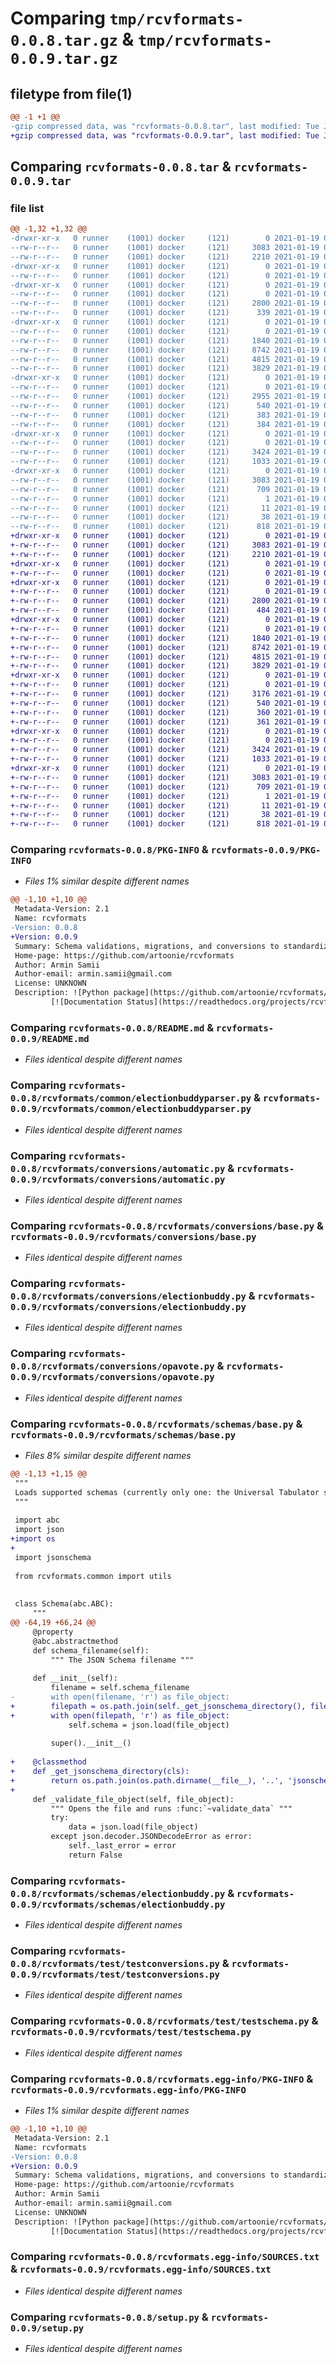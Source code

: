 # Comparing `tmp/rcvformats-0.0.8.tar.gz` & `tmp/rcvformats-0.0.9.tar.gz`

## filetype from file(1)

```diff
@@ -1 +1 @@
-gzip compressed data, was "rcvformats-0.0.8.tar", last modified: Tue Jan 19 02:32:09 2021, max compression
+gzip compressed data, was "rcvformats-0.0.9.tar", last modified: Tue Jan 19 02:48:25 2021, max compression
```

## Comparing `rcvformats-0.0.8.tar` & `rcvformats-0.0.9.tar`

### file list

```diff
@@ -1,32 +1,32 @@
-drwxr-xr-x   0 runner    (1001) docker     (121)        0 2021-01-19 02:32:09.253192 rcvformats-0.0.8/
--rw-r--r--   0 runner    (1001) docker     (121)     3083 2021-01-19 02:32:09.249192 rcvformats-0.0.8/PKG-INFO
--rw-r--r--   0 runner    (1001) docker     (121)     2210 2021-01-19 02:31:51.000000 rcvformats-0.0.8/README.md
-drwxr-xr-x   0 runner    (1001) docker     (121)        0 2021-01-19 02:32:09.249192 rcvformats-0.0.8/rcvformats/
--rw-r--r--   0 runner    (1001) docker     (121)        0 2021-01-19 02:31:51.000000 rcvformats-0.0.8/rcvformats/__init__.py
-drwxr-xr-x   0 runner    (1001) docker     (121)        0 2021-01-19 02:32:09.249192 rcvformats-0.0.8/rcvformats/common/
--rw-r--r--   0 runner    (1001) docker     (121)        0 2021-01-19 02:31:51.000000 rcvformats-0.0.8/rcvformats/common/__init__.py
--rw-r--r--   0 runner    (1001) docker     (121)     2800 2021-01-19 02:31:51.000000 rcvformats-0.0.8/rcvformats/common/electionbuddyparser.py
--rw-r--r--   0 runner    (1001) docker     (121)      339 2021-01-19 02:31:51.000000 rcvformats-0.0.8/rcvformats/common/utils.py
-drwxr-xr-x   0 runner    (1001) docker     (121)        0 2021-01-19 02:32:09.249192 rcvformats-0.0.8/rcvformats/conversions/
--rw-r--r--   0 runner    (1001) docker     (121)        0 2021-01-19 02:31:51.000000 rcvformats-0.0.8/rcvformats/conversions/__init__.py
--rw-r--r--   0 runner    (1001) docker     (121)     1840 2021-01-19 02:31:51.000000 rcvformats-0.0.8/rcvformats/conversions/automatic.py
--rw-r--r--   0 runner    (1001) docker     (121)     8742 2021-01-19 02:31:51.000000 rcvformats-0.0.8/rcvformats/conversions/base.py
--rw-r--r--   0 runner    (1001) docker     (121)     4815 2021-01-19 02:31:51.000000 rcvformats-0.0.8/rcvformats/conversions/electionbuddy.py
--rw-r--r--   0 runner    (1001) docker     (121)     3829 2021-01-19 02:31:51.000000 rcvformats-0.0.8/rcvformats/conversions/opavote.py
-drwxr-xr-x   0 runner    (1001) docker     (121)        0 2021-01-19 02:32:09.249192 rcvformats-0.0.8/rcvformats/schemas/
--rw-r--r--   0 runner    (1001) docker     (121)        0 2021-01-19 02:31:51.000000 rcvformats-0.0.8/rcvformats/schemas/__init__.py
--rw-r--r--   0 runner    (1001) docker     (121)     2955 2021-01-19 02:31:51.000000 rcvformats-0.0.8/rcvformats/schemas/base.py
--rw-r--r--   0 runner    (1001) docker     (121)      540 2021-01-19 02:31:51.000000 rcvformats-0.0.8/rcvformats/schemas/electionbuddy.py
--rw-r--r--   0 runner    (1001) docker     (121)      383 2021-01-19 02:31:51.000000 rcvformats-0.0.8/rcvformats/schemas/opavote.py
--rw-r--r--   0 runner    (1001) docker     (121)      384 2021-01-19 02:31:51.000000 rcvformats-0.0.8/rcvformats/schemas/universaltabulator.py
-drwxr-xr-x   0 runner    (1001) docker     (121)        0 2021-01-19 02:32:09.249192 rcvformats-0.0.8/rcvformats/test/
--rw-r--r--   0 runner    (1001) docker     (121)        0 2021-01-19 02:31:51.000000 rcvformats-0.0.8/rcvformats/test/__init__.py
--rw-r--r--   0 runner    (1001) docker     (121)     3424 2021-01-19 02:31:51.000000 rcvformats-0.0.8/rcvformats/test/testconversions.py
--rw-r--r--   0 runner    (1001) docker     (121)     1033 2021-01-19 02:31:51.000000 rcvformats-0.0.8/rcvformats/test/testschema.py
-drwxr-xr-x   0 runner    (1001) docker     (121)        0 2021-01-19 02:32:09.249192 rcvformats-0.0.8/rcvformats.egg-info/
--rw-r--r--   0 runner    (1001) docker     (121)     3083 2021-01-19 02:32:09.000000 rcvformats-0.0.8/rcvformats.egg-info/PKG-INFO
--rw-r--r--   0 runner    (1001) docker     (121)      709 2021-01-19 02:32:09.000000 rcvformats-0.0.8/rcvformats.egg-info/SOURCES.txt
--rw-r--r--   0 runner    (1001) docker     (121)        1 2021-01-19 02:32:09.000000 rcvformats-0.0.8/rcvformats.egg-info/dependency_links.txt
--rw-r--r--   0 runner    (1001) docker     (121)       11 2021-01-19 02:32:09.000000 rcvformats-0.0.8/rcvformats.egg-info/top_level.txt
--rw-r--r--   0 runner    (1001) docker     (121)       38 2021-01-19 02:32:09.253192 rcvformats-0.0.8/setup.cfg
--rw-r--r--   0 runner    (1001) docker     (121)      818 2021-01-19 02:31:51.000000 rcvformats-0.0.8/setup.py
+drwxr-xr-x   0 runner    (1001) docker     (121)        0 2021-01-19 02:48:25.196628 rcvformats-0.0.9/
+-rw-r--r--   0 runner    (1001) docker     (121)     3083 2021-01-19 02:48:25.196628 rcvformats-0.0.9/PKG-INFO
+-rw-r--r--   0 runner    (1001) docker     (121)     2210 2021-01-19 02:48:01.000000 rcvformats-0.0.9/README.md
+drwxr-xr-x   0 runner    (1001) docker     (121)        0 2021-01-19 02:48:25.192628 rcvformats-0.0.9/rcvformats/
+-rw-r--r--   0 runner    (1001) docker     (121)        0 2021-01-19 02:48:01.000000 rcvformats-0.0.9/rcvformats/__init__.py
+drwxr-xr-x   0 runner    (1001) docker     (121)        0 2021-01-19 02:48:25.196628 rcvformats-0.0.9/rcvformats/common/
+-rw-r--r--   0 runner    (1001) docker     (121)        0 2021-01-19 02:48:01.000000 rcvformats-0.0.9/rcvformats/common/__init__.py
+-rw-r--r--   0 runner    (1001) docker     (121)     2800 2021-01-19 02:48:01.000000 rcvformats-0.0.9/rcvformats/common/electionbuddyparser.py
+-rw-r--r--   0 runner    (1001) docker     (121)      484 2021-01-19 02:48:01.000000 rcvformats-0.0.9/rcvformats/common/utils.py
+drwxr-xr-x   0 runner    (1001) docker     (121)        0 2021-01-19 02:48:25.196628 rcvformats-0.0.9/rcvformats/conversions/
+-rw-r--r--   0 runner    (1001) docker     (121)        0 2021-01-19 02:48:01.000000 rcvformats-0.0.9/rcvformats/conversions/__init__.py
+-rw-r--r--   0 runner    (1001) docker     (121)     1840 2021-01-19 02:48:01.000000 rcvformats-0.0.9/rcvformats/conversions/automatic.py
+-rw-r--r--   0 runner    (1001) docker     (121)     8742 2021-01-19 02:48:01.000000 rcvformats-0.0.9/rcvformats/conversions/base.py
+-rw-r--r--   0 runner    (1001) docker     (121)     4815 2021-01-19 02:48:01.000000 rcvformats-0.0.9/rcvformats/conversions/electionbuddy.py
+-rw-r--r--   0 runner    (1001) docker     (121)     3829 2021-01-19 02:48:01.000000 rcvformats-0.0.9/rcvformats/conversions/opavote.py
+drwxr-xr-x   0 runner    (1001) docker     (121)        0 2021-01-19 02:48:25.196628 rcvformats-0.0.9/rcvformats/schemas/
+-rw-r--r--   0 runner    (1001) docker     (121)        0 2021-01-19 02:48:01.000000 rcvformats-0.0.9/rcvformats/schemas/__init__.py
+-rw-r--r--   0 runner    (1001) docker     (121)     3176 2021-01-19 02:48:01.000000 rcvformats-0.0.9/rcvformats/schemas/base.py
+-rw-r--r--   0 runner    (1001) docker     (121)      540 2021-01-19 02:48:01.000000 rcvformats-0.0.9/rcvformats/schemas/electionbuddy.py
+-rw-r--r--   0 runner    (1001) docker     (121)      360 2021-01-19 02:48:01.000000 rcvformats-0.0.9/rcvformats/schemas/opavote.py
+-rw-r--r--   0 runner    (1001) docker     (121)      361 2021-01-19 02:48:01.000000 rcvformats-0.0.9/rcvformats/schemas/universaltabulator.py
+drwxr-xr-x   0 runner    (1001) docker     (121)        0 2021-01-19 02:48:25.196628 rcvformats-0.0.9/rcvformats/test/
+-rw-r--r--   0 runner    (1001) docker     (121)        0 2021-01-19 02:48:01.000000 rcvformats-0.0.9/rcvformats/test/__init__.py
+-rw-r--r--   0 runner    (1001) docker     (121)     3424 2021-01-19 02:48:01.000000 rcvformats-0.0.9/rcvformats/test/testconversions.py
+-rw-r--r--   0 runner    (1001) docker     (121)     1033 2021-01-19 02:48:01.000000 rcvformats-0.0.9/rcvformats/test/testschema.py
+drwxr-xr-x   0 runner    (1001) docker     (121)        0 2021-01-19 02:48:25.192628 rcvformats-0.0.9/rcvformats.egg-info/
+-rw-r--r--   0 runner    (1001) docker     (121)     3083 2021-01-19 02:48:25.000000 rcvformats-0.0.9/rcvformats.egg-info/PKG-INFO
+-rw-r--r--   0 runner    (1001) docker     (121)      709 2021-01-19 02:48:25.000000 rcvformats-0.0.9/rcvformats.egg-info/SOURCES.txt
+-rw-r--r--   0 runner    (1001) docker     (121)        1 2021-01-19 02:48:25.000000 rcvformats-0.0.9/rcvformats.egg-info/dependency_links.txt
+-rw-r--r--   0 runner    (1001) docker     (121)       11 2021-01-19 02:48:25.000000 rcvformats-0.0.9/rcvformats.egg-info/top_level.txt
+-rw-r--r--   0 runner    (1001) docker     (121)       38 2021-01-19 02:48:25.196628 rcvformats-0.0.9/setup.cfg
+-rw-r--r--   0 runner    (1001) docker     (121)      818 2021-01-19 02:48:01.000000 rcvformats-0.0.9/setup.py
```

### Comparing `rcvformats-0.0.8/PKG-INFO` & `rcvformats-0.0.9/PKG-INFO`

 * *Files 1% similar despite different names*

```diff
@@ -1,10 +1,10 @@
 Metadata-Version: 2.1
 Name: rcvformats
-Version: 0.0.8
+Version: 0.0.9
 Summary: Schema validations, migrations, and conversions to standardize the Ranked Choice Voting ecosystem
 Home-page: https://github.com/artoonie/rcvformats
 Author: Armin Samii
 Author-email: armin.samii@gmail.com
 License: UNKNOWN
 Description: ![Python package](https://github.com/artoonie/rcvformats/workflows/Python%20package/badge.svg)
         [![Documentation Status](https://readthedocs.org/projects/rcvformats/badge/?version=latest)](https://rcvformats.readthedocs.io/en/latest/?badge=latest)
```

### Comparing `rcvformats-0.0.8/README.md` & `rcvformats-0.0.9/README.md`

 * *Files identical despite different names*

### Comparing `rcvformats-0.0.8/rcvformats/common/electionbuddyparser.py` & `rcvformats-0.0.9/rcvformats/common/electionbuddyparser.py`

 * *Files identical despite different names*

### Comparing `rcvformats-0.0.8/rcvformats/conversions/automatic.py` & `rcvformats-0.0.9/rcvformats/conversions/automatic.py`

 * *Files identical despite different names*

### Comparing `rcvformats-0.0.8/rcvformats/conversions/base.py` & `rcvformats-0.0.9/rcvformats/conversions/base.py`

 * *Files identical despite different names*

### Comparing `rcvformats-0.0.8/rcvformats/conversions/electionbuddy.py` & `rcvformats-0.0.9/rcvformats/conversions/electionbuddy.py`

 * *Files identical despite different names*

### Comparing `rcvformats-0.0.8/rcvformats/conversions/opavote.py` & `rcvformats-0.0.9/rcvformats/conversions/opavote.py`

 * *Files identical despite different names*

### Comparing `rcvformats-0.0.8/rcvformats/schemas/base.py` & `rcvformats-0.0.9/rcvformats/schemas/base.py`

 * *Files 8% similar despite different names*

```diff
@@ -1,13 +1,15 @@
 """
 Loads supported schemas (currently only one: the Universal Tabulator schema)
 """
 
 import abc
 import json
+import os
+
 import jsonschema
 
 from rcvformats.common import utils
 
 
 class Schema(abc.ABC):
     """
@@ -64,19 +66,24 @@
     @property
     @abc.abstractmethod
     def schema_filename(self):
         """ The JSON Schema filename """
 
     def __init__(self):
         filename = self.schema_filename
-        with open(filename, 'r') as file_object:
+        filepath = os.path.join(self._get_jsonschema_directory(), filename)
+        with open(filepath, 'r') as file_object:
             self.schema = json.load(file_object)
 
         super().__init__()
 
+    @classmethod
+    def _get_jsonschema_directory(cls):
+        return os.path.join(os.path.dirname(__file__), '..', 'jsonschemas')
+
     def _validate_file_object(self, file_object):
         """ Opens the file and runs :func:`~validate_data` """
         try:
             data = json.load(file_object)
         except json.decoder.JSONDecodeError as error:
             self._last_error = error
             return False
```

### Comparing `rcvformats-0.0.8/rcvformats/schemas/electionbuddy.py` & `rcvformats-0.0.9/rcvformats/schemas/electionbuddy.py`

 * *Files identical despite different names*

### Comparing `rcvformats-0.0.8/rcvformats/test/testconversions.py` & `rcvformats-0.0.9/rcvformats/test/testconversions.py`

 * *Files identical despite different names*

### Comparing `rcvformats-0.0.8/rcvformats/test/testschema.py` & `rcvformats-0.0.9/rcvformats/test/testschema.py`

 * *Files identical despite different names*

### Comparing `rcvformats-0.0.8/rcvformats.egg-info/PKG-INFO` & `rcvformats-0.0.9/rcvformats.egg-info/PKG-INFO`

 * *Files 1% similar despite different names*

```diff
@@ -1,10 +1,10 @@
 Metadata-Version: 2.1
 Name: rcvformats
-Version: 0.0.8
+Version: 0.0.9
 Summary: Schema validations, migrations, and conversions to standardize the Ranked Choice Voting ecosystem
 Home-page: https://github.com/artoonie/rcvformats
 Author: Armin Samii
 Author-email: armin.samii@gmail.com
 License: UNKNOWN
 Description: ![Python package](https://github.com/artoonie/rcvformats/workflows/Python%20package/badge.svg)
         [![Documentation Status](https://readthedocs.org/projects/rcvformats/badge/?version=latest)](https://rcvformats.readthedocs.io/en/latest/?badge=latest)
```

### Comparing `rcvformats-0.0.8/rcvformats.egg-info/SOURCES.txt` & `rcvformats-0.0.9/rcvformats.egg-info/SOURCES.txt`

 * *Files identical despite different names*

### Comparing `rcvformats-0.0.8/setup.py` & `rcvformats-0.0.9/setup.py`

 * *Files identical despite different names*

